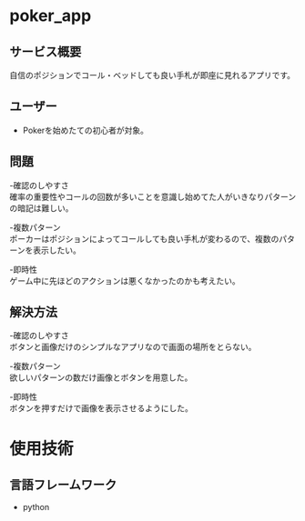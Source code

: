 # poker_app

## サービス概要
自信のポジションでコール・ベッドしても良い手札が即座に見れるアプリです。

## ユーザー
- Pokerを始めたての初心者が対象。

## 問題
-確認のしやすさ<br>
確率の重要性やコールの回数が多いことを意識し始めてた人がいきなりパターンの暗記は難しい。<br>

-複数パターン<br>
ポーカーはポジションによってコールしても良い手札が変わるので、複数のパターンを表示したい。<br>

-即時性<br>
ゲーム中に先ほどのアクションは悪くなかったのかも考えたい。

## 解決方法
-確認のしやすさ<br>
ボタンと画像だけのシンプルなアプリなので画面の場所をとらない。<br>

-複数パターン<br>
欲しいパターンの数だけ画像とボタンを用意した。<br>

-即時性<br>
ボタンを押すだけで画像を表示させるようにした。<br>

# 使用技術
## 言語フレームワーク
- python
